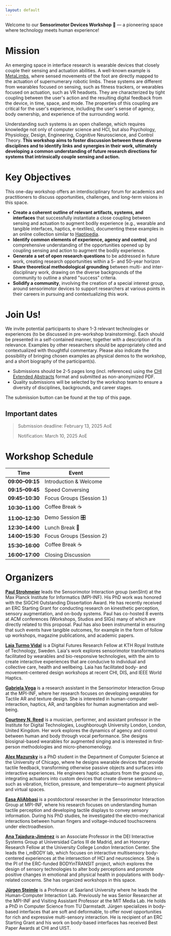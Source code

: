 ```yaml
---
layout: default
---
```


Welcome to our **Sensorimotor Devices Workshop** 🦾 — a pioneering space where technology meets human experience!  

# Mission

An emerging space in interface research is wearable devices that closely couple their sensing and actuation abilities. A well-known example is [MetaLimbs](https://dl.acm.org/doi/10.1145/3084822.3084837), where sensed movements of the foot are directly mapped to the actuation of supernumerary robotic limbs. These systems are different from wearables focused on sensing, such as fitness trackers, or wearables focused on actuation, such as VR headsets. They are characterized by tight coupling between the user's action and the resulting digital feedback from the device, in time, space, and mode. The properties of this coupling are critical for the user's experience, including the user's sense of agency, body ownership, and experience of the surrounding world.

Understanding such systems is an open challenge, which requires knowledge not only of computer science and HCI, but also Psychology, Physiology, Design, Engineering, Cognitive Neuroscience, and Control Theory.
 **This workshop aims to foster discussion between these diverse disciplines and to identify links and synergies in their work, ultimately developing a common understanding of future research directions for systems that intrinsically couple sensing and action.**

# Key Objectives
This one-day workshop offers an interdisciplinary forum for academics and practitioners to discuss opportunities, challenges, and long-term visions in this space.

* **Create a coherent outline of relevant artifacts, systems, and interfaces** that successfully instantiate a close coupling between sensing and actuation to augment bodily experience (e.g., wearable and tangible interfaces, haptics, e-textiles), documenting these examples in an online collection similar to [Haptipedia](https://haptipedia.org/).
* **Identify common elements of experience, agency and control**, and comprehensive understanding of the opportunities opened up by coupling sensing and action to augment the bodily experience.
* **Generate a set of open research questions** to be addressed in future work, creating research opportunities within a 5- and 50-year horizon
* **Share theoretical methodological grounding** between multi- and inter-disciplinary work, drawing on the diverse backgrounds of the community to outline a shared "success" criteria.
* **Solidify a community**, involving the creation of a special interest group, around sensorimotor devices to support researchers at various points in their careers in pursuing and contextualizing this work.


# Join Us!
We invite potential participants to share 1-3 relevant technologies or experiences (to be discussed in pre-workshop brainstorming). Each should be presented in a self-contained manner, together with a description of its relevance. Examples by other researchers should be appropriately cited and contextualized with thoughtful commentary. Please also indicate the possibility of bringing chosen examples as physical demos to the workshop, and a short biography of the participant(s).

* Submissions should be 2-5 pages long (incl. references) using the [CHI Extended Abstracts](https://chi2025.acm.org/chi-publication-formats/) format and submitted as non-anonymized PDF.
* Quality submissions will be selected by the workshop team to ensure a diversity of disciplines, backgrounds, and career stages.

The submission button can be found at the top of this page.


## Important dates

> Submission deadline: February 13, 2025 AoE
> 
> Notification: March 10, 2025 AoE


# Workshop Schedule

| Time            | Event                       |  
|---------------------|-------------------------------|  
| **09:00–09:15**    | Introduction & Welcome        |  
| **09:15–09:45**    | Speed Conversing              |  
| **09:45–10:30**    | Focus Groups (Session 1)      |  
| **10:30–11:00**    | Coffee Break ☕               |  
| **11:00–12:30**    | Demo Session 🎛               |  
| **12:30–14:00**    | Lunch Break 🍴                |  
| **14:00–15:30**    | Focus Groups (Session 2)      |  
| **15:30–16:00**    | Coffee Break ☕               |  
| **16:00–17:00**    | Closing Discussion            |  

# Organizers
[**Paul Strohmeier**](https://sensint.mpi-inf.mpg.de/index.html) leads the Sensorimotor Interaction group (senSInt) at the Max Planck Institute for Informatics (MPI-INF). His PhD work was honored with the SIGCHI Outstanding Dissertation Award. He has recently received an ERC Starting Grant for conducting research on kinesthetic perception, sensory augmentation, and on-body systems. Paul has co-hosted 8 events at ACM conferences (Workshops, Studios and SIGs) many of which are directly related to this proposal. Paul has also been instrumental in ensuring that such events have tangible outcomes, for example in the form of follow up workshops, magazine publications, and academic papers.

[**Laia Turmo Vidal**](https://www.laiaturmovidal.com/) is a Digital Futures Research Fellow at KTH Royal Institute of Technology, Sweden. Laia's work explores sensorimotor transformations facilitated by wearables and bio-responsive technologies, with the aim to create interactive experiences that are conducive to individual and collective care, health and wellbeing. Laia has facilitated body- and movement-centered design workshops at recent CHI, DIS, and IEEE World Haptics.

[**Gabriela Vega**](https://scholar.google.com/citations?user=PriGV5kAAAAJ&hl=en) is a research assistant in the Sensorimotor Interaction Group at the MPI-INF, where her research focuses on developing wearables for Tactile AR and texture design. She is interested in human-computer interaction, haptics, AR, and tangibles for human augmentation and well-being.

[**Courtney N. Reed**](https://www.courtneynreed.com/) is a musician, performer, and assistant professor in the Institute for Digital Technologies, Loughborough University London, London, United Kingdom. Her work explores the dynamics of agency and control between human and body through vocal performance. She designs biosignal-based wearables for augmented singing and is interested in first-person methodologies and micro-phenomenology.

[**Alex Mazursky**](https://www.alexmazursky.com/) is a PhD student in the Department of Computer Science at the University of Chicago, where he designs wearable devices that provide tactile feedback, transforming otherwise passive objects and surfaces into interactive experiences. He engineers haptic actuators from the ground up, integrating actuators into custom devices that create diverse sensations—such as vibration, friction, pressure, and temperature—to augment physical and virtual spaces.

[**Easa AliAbbasi**](https://de.linkedin.com/in/easa-aliabbasi) is a postdoctoral researcher in the Sensorimotor Interaction Group at MPI-INF, where his research focuses on understanding human tactile perception and developing tactile displays to convey sensory information. During his PhD studies, he investigated the electro-mechanical interactions between human fingers and voltage-induced touchscreens under electroadhesion.

[**Ana Tajadura-Jiménez**](https://imbodylab.com/) is an Associate Professor in the DEI Interactive Systems Group at Universidad Carlos III de Madrid, and an Honorary Research Fellow at the University College London Interaction Center. She leads the i\_mBODY lab, which focuses on interactive multisensory body-centered experiences at the intersection of HCI and neuroscience. She is the PI of the ERC-funded BODYinTRANSIT project, which explores the design of sensory technologies to alter body perceptions and promote positive changes in emotional and physical health in populations with body-related concerns. She has organized workshops in this space.

[**Jürgen Steimle**](https://scholar.google.de/citations?user=Cz_S3u8AAAAJ&hl=de) is a Professor at Saarland University where he leads the Human-Computer Interaction Lab. Previously he was Senior Researcher at the MPI-INF and Visiting Assistant Professor at the MIT Media Lab. He holds a PhD in Computer Science from TU Darmstadt. Jürgen specializes in body-based interfaces that are soft and deformable, to offer novel opportunities for rich and expressive multi-sensory interaction. He is recipient of an ERC Starting Grant and his work on body-based interfaces has received Best Paper Awards at CHI and UIST. 

